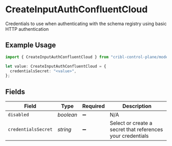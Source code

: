 # CreateInputAuthConfluentCloud

Credentials to use when authenticating with the schema registry using basic HTTP authentication

## Example Usage

```typescript
import { CreateInputAuthConfluentCloud } from "cribl-control-plane/models/operations";

let value: CreateInputAuthConfluentCloud = {
  credentialsSecret: "<value>",
};
```

## Fields

| Field                                                      | Type                                                       | Required                                                   | Description                                                |
| ---------------------------------------------------------- | ---------------------------------------------------------- | ---------------------------------------------------------- | ---------------------------------------------------------- |
| `disabled`                                                 | *boolean*                                                  | :heavy_minus_sign:                                         | N/A                                                        |
| `credentialsSecret`                                        | *string*                                                   | :heavy_minus_sign:                                         | Select or create a secret that references your credentials |